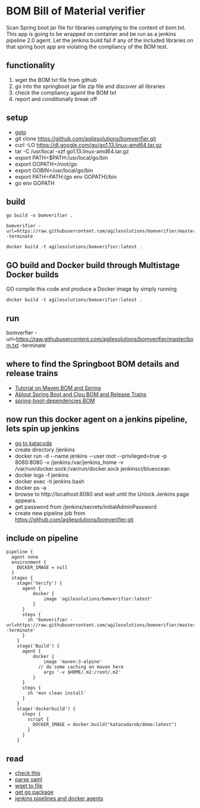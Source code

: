 # BOM Bill of Material verifier
Scan Spring boot jar file for libraries complying to the content of bom.txt. This app is going to be wrapped on container and be run as a jenkins pipeline 2.0 agent.
Let the jenkins build fail if any of the included libraries on that spring boot app are violating the compliancy of the BOM test.
## functionality

1. wget the BOM txt file from github
2. go into the springboot jar file zip file and discover all libraries
3. check the compliancy againt the BOM txt
4. report and conditionally break off

## setup

* [goto](https://www.katacoda.com/courses/docker/deploying-first-container)
* git clone https://github.com/agilesolutions/bomverifier.git
* curl -LO https://dl.google.com/go/go1.13.linux-amd64.tar.gz
* tar -C /usr/local -xzf go1.13.linux-amd64.tar.gz
* export PATH=$PATH:/usr/local/go/bin	
* export GOPATH=/root/go
* export GOBIN=/usr/local/go/bin
* export PATH=$PATH:$(go env GOPATH)/bin
* go env GOPATH

## build

```
go build -o bomverifier .

bomverifier -url=https://raw.githubusercontent.com/agilesolutions/bomverifier/master/bom.txt -terminate

docker build -t agilesolutions/bomverifier:latest .
```

## GO build and Docker build through Multistage Docker builds
GO compile this code and produce a Docker image by simply running

```
docker build -t agilesolutions/bomverifier:latest .
```

## run
bomverfier -url=https://raw.githubusercontent.com/agilesolutions/bomverifier/master/bom.txt -terminate

## where to find the Springboot BOM details and release trains

* [Tutorial on Maven BOM and Spring](https://www.baeldung.com/spring-maven-bom)
* [Ablout Spring Boot and Clou BOM and Release Trains](https://spring.io/blog/2019/07/24/simplifying-the-spring-cloud-release-train)
* [spring-boot-dependencies BOM](https://github.com/mahendra-shinde/maven-repo-springboot/blob/master/repository/org/springframework/spring-framework-bom/5.1.8.RELEASE/spring-framework-bom-5.1.8.RELEASE.pom)

## now run this docker agent on a jenkins pipeline, lets spin up jenkins

* [go to katacoda](https://www.katacoda.com/courses/kubernetes/helm-package-manager)
* create directory /jenkins
* docker run -d --name jenkins --user root --privileged=true -p 8080:8080 -v /jenkins:/var/jenkins_home -v /var/run/docker.sock:/var/run/docker.sock jenkinsci/blueocean
* docker logs -f jenkins
* docker exec -ti jenkins bash
* docker ps -a
* browse to http://localhost:8080 and wait until the Unlock Jenkins page appears.
* get password from /jenkins/secrets/initialAdminPassword
* create new pipeline job from https://github.com/agilesolutions/bomverifier.git

## include on pipeline

```
pipeline {
  agent none
  environment {
    DOCKER_IMAGE = null
  }
  stages {
    stage('Verify') {
      agent {
          docker {
              image 'agilesolutions/bomverifier:latest'
          }
      }
      steps {
        sh 'bomverifier -url=https://raw.githubusercontent.com/agilesolutions/bomverifier/master/bom.txt -terminate'
      }
    }
    stage('Build') {
      agent {
          docker {
              image 'maven:3-alpine'
            // do some caching on maven here
              args '-v $HOME/.m2:/root/.m2'
          }
      }
      steps {
        sh 'mvn clean install'
      }
    }
    stage('dockerbuild') {
      steps {
        script {
          DOCKER_IMAGE = docker.build("katacodarob/demo:latest")
        }
      }
    }
```


## read

* [check this](https://www.callicoder.com/docker-golang-image-container-example/)
* [parse yaml](https://stackoverflow.com/questions/28682439/go-parse-yaml-file/28683173)
* [wget to file](https://stackoverflow.com/questions/11692860/how-can-i-efficiently-download-a-large-file-using-go)
* [get go package](https://gopkg.in/yaml.v2)
* [jenkins pipelines and docker agents](https://jenkins.io/doc/book/pipeline/docker/)
